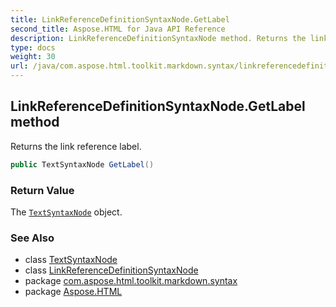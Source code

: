 ```yaml
---
title: LinkReferenceDefinitionSyntaxNode.GetLabel
second_title: Aspose.HTML for Java API Reference
description: LinkReferenceDefinitionSyntaxNode method. Returns the link reference label
type: docs
weight: 30
url: /java/com.aspose.html.toolkit.markdown.syntax/linkreferencedefinitionsyntaxnode/getlabel/
---
```

## LinkReferenceDefinitionSyntaxNode.GetLabel method

Returns the link reference label.

```java
public TextSyntaxNode GetLabel()
```

### Return Value

The [`TextSyntaxNode`](../../textsyntaxnode/) object.

### See Also

* class [TextSyntaxNode](../../textsyntaxnode/)
* class [LinkReferenceDefinitionSyntaxNode](../)
* package [com.aspose.html.toolkit.markdown.syntax](../../linkreferencedefinitionsyntaxnode/)
* package [Aspose.HTML](../../../)
